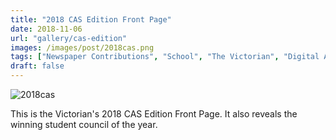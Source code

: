 ```yaml
---
title: "2018 CAS Edition Front Page"
date: 2018-11-06
url: "gallery/cas-edition"
images: /images/post/2018cas.png
tags: ["Newspaper Contributions", "School", "The Victorian", "Digital Art"]
draft: false
---
```


![2018cas](/images/post/2018cas.png)

This is the Victorian's 2018 CAS Edition Front Page. It also reveals the winning student council of the year.
